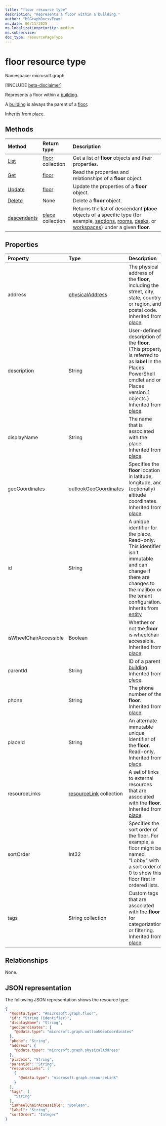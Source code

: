 ```yaml
---
title: "floor resource type"
description: "Represents a floor within a building."
author: "MSGraphDocsvTeam"
ms.date: 06/11/2025
ms.localizationpriority: medium
ms.subservice:
doc_type: resourcePageType
---
```


# floor resource type

Namespace: microsoft.graph

[!INCLUDE [beta-disclaimer](../../includes/beta-disclaimer.md)]

Represents a floor within a [building](./building.md).

A [building](./building.md) is always the parent of a [floor](./floor.md).

Inherits from [place](./place.md).

## Methods
|Method|Return type|Description|
|:---|:---|:---|
|[List](../api/floor-list.md)|[floor](./floor.md) collection|Get a list of **floor** objects and their properties.|
|[Get](../api/floor-get.md)|[floor](./floor.md)|Read the properties and relationships of a **floor** object.|
|[Update](../api/floor-update.md)|[floor](./floor.md)|Update the properties of a **floor** object.|
|[Delete](../api/floor-delete.md)|None|Delete a **floor** object.|
|[descendants](../api/floor-descendants.md)|[place](./place.md) collection|Returns the list of descendant **place** objects of a specific type (for example, [sections](./section.md), [rooms](./room.md), [desks](./desk.md), or [workspaces](./workspace.md)) under a given **floor**. |

## Properties
|Property|Type|Description|
|:---|:---|:---|
|address|[physicalAddress](./physicaladdress.md)|The physical address of the **floor**, including the street, city, state, country or region, and postal code. Inherited from [place](./place.md). |
|description |String |User-defined description of the **floor**. (This property is referred to as **label** in the Places PowerShell cmdlet and on Places version 1 objects.) Inherited from [place](./place.md).|
|displayName|String|The name that is associated with the place. Inherited from [place](./place.md).|
|geoCoordinates|[outlookGeoCoordinates](./outlookgeocoordinates.md)|Specifies the **floor** location in latitude, longitude, and (optionally) altitude coordinates. Inherited from [place](./place.md).|
|id|String|A unique identifier for the place. Read-only. This identifier isn't immutable and can change if there are changes to the mailbox or the tenant configuration. Inherits from [entity](./entity.md)|
|isWheelChairAccessible|Boolean|Whether or not the **floor** is wheelchair accessible. Inherited from [place](./place.md).|
|parentId|String|ID of a parent [building](./building.md). Inherited from [place](./place.md).|
|phone|String|The phone number of the **floor**. Inherited from [place](./place.md).|
|placeId|String|An alternate immutable unique identifier of the **floor**. Read-only. Inherited from [place](./place.md).|
|resourceLinks|[resourceLink](./resourcelink.md) collection|A set of links to external resources that are associated with the **floor**. Inherited from [place](./place.md).|
|sortOrder|Int32|Specifies the sort order of the floor. For example, a floor might be named "Lobby" with a sort order of 0 to show this floor first in ordered lists. |
|tags|String collection|Custom tags that are associated with the **floor** for categorization or filtering. Inherited from [place](./place.md).|

## Relationships
None.

## JSON representation
The following JSON representation shows the resource type.
<!-- {
  "blockType": "resource",
  "keyProperty": "id",
  "@odata.type": "microsoft.graph.floor",
  "baseType": "microsoft.graph.place",
  "openType": false
}
-->
``` json
{
  "@odata.type": "#microsoft.graph.floor",
  "id": "String (identifier)",
  "displayName": "String",
  "geoCoordinates": {
    "@odata.type": "microsoft.graph.outlookGeoCoordinates"
  },
  "phone": "String",
  "address": {
    "@odata.type": "microsoft.graph.physicalAddress"
  },
  "placeId": "String",
  "parentId": "String",
  "resourceLinks": [
    {
      "@odata.type": "microsoft.graph.resourceLink"
    }
  ],
  "tags": [
    "String"
  ],
  "isWheelChairAccessible": "Boolean",
  "label": "String",
  "sortOrder": "Integer"
}
```

